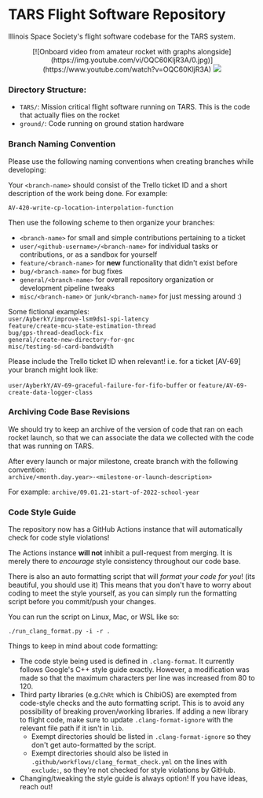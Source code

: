 # TARS Flight Software Repository
Illinois Space Society's flight software codebase for the TARS system.

<div align="center">
[![Onboard video from amateur rocket with graphs alongside](https://img.youtube.com/vi/OQC60KljR3A/0.jpg)](https://www.youtube.com/watch?v=OQC60KljR3A)
<img src="https://img.youtube.com/vi/OQC60KljR3A/0.jpg"></img>
</div>

### Directory Structure:
- `TARS/`: Mission critical flight software running on TARS. This is the code that actually flies on the rocket
- `ground/`: Code running on ground station hardware

### Branch Naming Convention
Please use the following naming conventions when creating branches while developing:

Your `<branch-name>` should consist of the Trello ticket ID and a short description of the work being done. For example:

`AV-420-write-cp-location-interpolation-function`

Then use the following scheme to then organize your branches:

- `<branch-name>` for small and simple contributions pertaining to a ticket
- `user/<github-username>/<branch-name>` for individual tasks or contributions, or as a sandbox for yourself
- `feature/<branch-name>` for **new** functionality that didn't exist before
- `bug/<branch-name>` for bug fixes
- `general/<branch-name>` for overall repository organization or development pipeline tweaks
- `misc/<branch-name>` or `junk/<branch-name>` for just messing around :)

Some fictional examples:\
`user/AyberkY/improve-lsm9ds1-spi-latency`\
`feature/create-mcu-state-estimation-thread`\
`bug/gps-thread-deadlock-fix`\
`general/create-new-directory-for-gnc`\
`misc/testing-sd-card-bandwidth`

Please include the Trello ticket ID when relevant! i.e. for a ticket [AV-69] your branch might look like:

`user/AyberkY/AV-69-graceful-failure-for-fifo-buffer`
or
`feature/AV-69-create-data-logger-class`


### Archiving Code Base Revisions
We should try to keep an archive of the version of code that ran on each rocket launch, so that we can associate the data we collected with the code that was running on TARS.

After every launch or major milestone, create branch with the following convention:\
`archive/<month.day.year>-<milestone-or-launch-description>`

For example: `archive/09.01.21-start-of-2022-school-year`

### Code Style Guide
The repository now has a GitHub Actions instance that will automatically check for code style violations!

The Actions instance **will not** inhibit a pull-request from merging. It is merely there to _encourage_ style consistency throughout our code base.

There is also an auto formatting script that will _format your code for you_! (its beautiful, you should use it) This means that you don't have to worry about coding to meet the style yourself, as you can simply run the formatting script before you commit/push your changes.

You can run the script on Linux, Mac, or WSL like so:
```
./run_clang_format.py -i -r .
```

Things to keep in mind about code formatting:
- The code style being used is defined in `.clang-format`. It currently follows Google's C++ style guide exactly. However, a modification was made so that the maximum characters per line was increased from 80 to 120. 
- Third party libraries (e.g.`ChRt` which is ChibiOS) are exempted from code-style checks and the auto formatting script. This is to avoid any possibility of breaking proven/working libraries. If adding a new library to flight code, make sure to update `.clang-format-ignore` with the relevant file path if it isn't in `lib`.
  - Exempt directories should be listed in `.clang-format-ignore` so they don't get auto-formatted by the script.
  - Exempt directories should also be listed in `.github/workflows/clang_format_check.yml` on the lines with `exclude:`, so they're not checked for style violations by GitHub. 
- Changing/tweaking the style guide is always option! If you have ideas, reach out!
